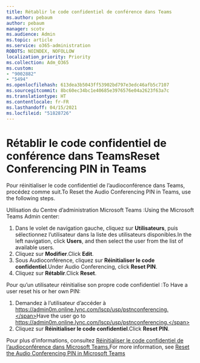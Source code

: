 ```yaml
---
title: Rétablir le code confidentiel de conférence dans Teams
ms.author: pebaum
author: pebaum
manager: scotv
ms.audience: Admin
ms.topic: article
ms.service: o365-administration
ROBOTS: NOINDEX, NOFOLLOW
localization_priority: Priority
ms.collection: Adm_O365
ms.custom:
- "9002882"
- "5494"
ms.openlocfilehash: 613dea3b5043ff53902bd797e3edc46afb5c7107
ms.sourcegitcommit: 8bc60ec34bc1e40685e3976576e04a2623f63a7c
ms.translationtype: HT
ms.contentlocale: fr-FR
ms.lasthandoff: 04/15/2021
ms.locfileid: "51828726"
---
```

# <a name="reset-conferencing-pin-in-teams"></a><span data-ttu-id="a0a64-102">Rétablir le code confidentiel de conférence dans Teams</span><span class="sxs-lookup"><span data-stu-id="a0a64-102">Reset Conferencing PIN in Teams</span></span>

<span data-ttu-id="a0a64-103">Pour réinitialiser le code confidentiel de l’audioconférence dans Teams, procédez comme suit.</span><span class="sxs-lookup"><span data-stu-id="a0a64-103">To Reset the Audio Conferencing PIN in Teams, use the following steps.</span></span>  

<span data-ttu-id="a0a64-104">Utilisation du Centre d’administration Microsoft Teams :</span><span class="sxs-lookup"><span data-stu-id="a0a64-104">Using the Microsoft Teams Admin center:</span></span>

1. <span data-ttu-id="a0a64-105">Dans le volet de navigation gauche, cliquez sur **Utilisateurs**, puis sélectionnez l’utilisateur dans la liste des utilisateurs disponibles.</span><span class="sxs-lookup"><span data-stu-id="a0a64-105">In the left navigation, click **Users**, and then select the user from the list of available users.</span></span>
2. <span data-ttu-id="a0a64-106">Cliquez sur **Modifier**.</span><span class="sxs-lookup"><span data-stu-id="a0a64-106">Click **Edit**.</span></span>
3. <span data-ttu-id="a0a64-107">Sous Audioconférence, cliquez sur **Réinitialiser le code confidentiel**.</span><span class="sxs-lookup"><span data-stu-id="a0a64-107">Under Audio Conferencing, click **Reset PIN**.</span></span>
4. <span data-ttu-id="a0a64-108">Cliquez sur **Rétablir**.</span><span class="sxs-lookup"><span data-stu-id="a0a64-108">Click **Reset**.</span></span>

<span data-ttu-id="a0a64-109">Pour qu’un utilisateur réinitialise son propre code confidentiel :</span><span class="sxs-lookup"><span data-stu-id="a0a64-109">To Have a user reset his or her own PIN:</span></span>
1. <span data-ttu-id="a0a64-110">Demandez à l’utilisateur d’accéder à https://admin0m.online.lync.com/lscp/usp/pstnconferencing.</span><span class="sxs-lookup"><span data-stu-id="a0a64-110">Have the user go to https://admin0m.online.lync.com/lscp/usp/pstnconferencing.</span></span>
2. <span data-ttu-id="a0a64-111">Cliquez sur **Réinitialiser le code confidentiel**.</span><span class="sxs-lookup"><span data-stu-id="a0a64-111">Click **Reset PIN**.</span></span>

<span data-ttu-id="a0a64-112">Pour plus d’informations, consultez [Réinitialiser le code confidentiel de l’audioconférence dans Microsoft Teams.](https://docs.microsoft.com/microsoftteams/reset-the-audio-conferencing-pin-in-teams)</span><span class="sxs-lookup"><span data-stu-id="a0a64-112">For more information, see [Reset the Audio Conferencing PIN in Microsoft Teams](https://docs.microsoft.com/microsoftteams/reset-the-audio-conferencing-pin-in-teams)</span></span>
